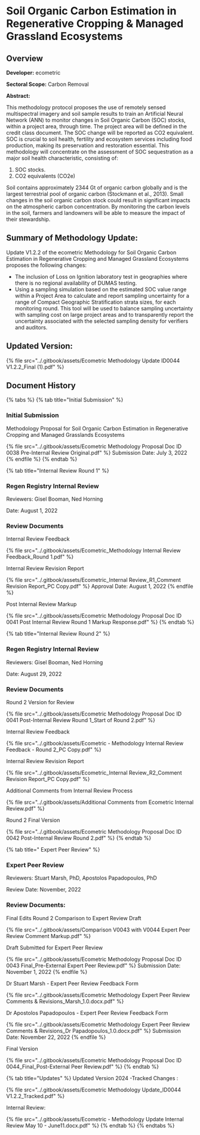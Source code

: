 # Soil Organic Carbon Estimation in Regenerative Cropping & Managed Grassland Ecosystems

## Overview

**Developer:** ecometric

**Sectoral Scope:** Carbon Removal

**Abstract:**

This methodology protocol proposes the use of remotely sensed multispectral imagery and soil sample results to train an Artificial Neural Network (ANN) to monitor changes in Soil Organic Carbon (SOC) stocks, within a project area, through time. The project area will be defined in the credit class document. The SOC change will be reported as CO2 equivalent. SOC is crucial to soil health, fertility and ecosystem services including food production, making its preservation and restoration essential. This methodology will concentrate on the assessment of SOC sequestration as a major soil health characteristic, consisting of:

1. SOC stocks.
2. CO2 equivalents (CO2e)

Soil contains approximately 2344 Gt of organic carbon globally and is the largest terrestrial pool of organic carbon (Stockmann et al., 2013). Small changes in the soil organic carbon stock could result in significant impacts on the atmospheric carbon concentration. By monitoring the carbon levels in the soil, farmers and landowners will be able to measure the impact of their stewardship.



## Summary of Methodology Update:

Update V1.2.2 of the ecometric Methodology for Soil Organic Carbon Estimation in Regenerative Cropping and Managed Grassland Ecosystems proposes the following changes:

* The inclusion of Loss on Ignition laboratory test in geographies where there is no regional availability of DUMAS testing.
* Using a sampling simulation based on the estimated SOC value range within a Project Area to calculate and report sampling uncertainty for a range of Compact Geographic Stratification strata sizes, for each monitoring round.   This tool will be used to balance sampling uncertainty with sampling cost on large project areas and to transparently report the uncertainty associated with the selected sampling density for verifiers and auditors.

## Updated Version:

{% file src="../.gitbook/assets/Ecometric Methodology Update ID0044 V1.2.2_Final (1).pdf" %}

## Document History

{% tabs %}
{% tab title="Initial Submission" %}
### Initial Submission

Methodology Proposal for Soil Organic Carbon Estimation in Regenerative Cropping and Managed Grasslands Ecosystems

{% file src="../.gitbook/assets/Ecometric Methodology Proposal Doc ID 0038 Pre-Internal Review Original.pdf" %}
Submission Date: July 3, 2022
{% endfile %}
{% endtab %}

{% tab title="Internal Review Round 1" %}
###

### Regen Registry Internal Review

Reviewers: Gisel Booman, Ned Horning

Date: August 1, 2022



### Review Documents

Internal Review Feedback

{% file src="../.gitbook/assets/Ecometric_Methodology Internal Review Feedback_Round 1.pdf" %}

Internal Review Revision Report

{% file src="../.gitbook/assets/Ecometric_Internal Review_R1_Comment Revision Report_PC Copy.pdf" %}
Approval Date: August 1, 2022
{% endfile %}

Post Internal Review Markup

{% file src="../.gitbook/assets/Ecometric Methodology Proposal Doc ID 0041 Post Internal Review Round 1 Markup Response.pdf" %}
{% endtab %}

{% tab title="Internal Review Round 2" %}
### Regen Registry Internal Review

Reviewers: Gisel Booman, Ned Horning

Date: August 29, 2022



### Review Documents

Round 2 Version for Review

{% file src="../.gitbook/assets/Ecometric Methodology Proposal Doc ID 0041 Post-Internal Review Round 1_Start of Round 2.pdf" %}

Internal Review Feedback

{% file src="../.gitbook/assets/Ecometric - Methodology Internal Review Feedback - Round 2_PC Copy.pdf" %}

Internal Review Revision Report

{% file src="../.gitbook/assets/Ecometric_Internal Review_R2_Comment Revision Report_PC Copy.pdf" %}

Additional Comments from Internal Review Process

{% file src="../.gitbook/assets/Additional Comments from Ecometric Internal Review.pdf" %}

Round 2 Final Version

{% file src="../.gitbook/assets/Ecometric Methodology Proposal Doc ID 0042 Post-Internal Review Round 2.pdf" %}
{% endtab %}

{% tab title=" Expert Peer Review" %}
### **Expert Peer Review**

Reviewers: Stuart Marsh, PhD, Apostolos Papadopoulos, PhD

Review Date: November, 2022



### Review Documents:

Final Edits Round 2 Comparison to Expert Review Draft

{% file src="../.gitbook/assets/Comparison V0043 with V0044 Expert Peer Review Comment Markup.pdf" %}

Draft Submitted for Expert Peer Review

{% file src="../.gitbook/assets/Ecometric Methodology Proposal Doc ID 0043 Final_Pre-External Expert Peer Review.pdf" %}
Submission Date: November 1, 2022
{% endfile %}

Dr Stuart Marsh - Expert Peer Review Feedback Form

{% file src="../.gitbook/assets/Ecometric Methodology Expert Peer Review Comments & Revisions_Marsh_1.0.docx.pdf" %}

Dr Apostolos Papadopoulos - Expert Peer Review Feedback Form

{% file src="../.gitbook/assets/Ecometric Methodology Expert Peer Review Comments & Revisions_Dr Papadopoulos_1.0.docx.pdf" %}
Submission Date: November 22, 2022
{% endfile %}

Final Version&#x20;

{% file src="../.gitbook/assets/Ecometric Methodology Proposal Doc ID 0044_Final_Post-External Peer Review.pdf" %}
{% endtab %}

{% tab title="Updates" %}
Updated Version 2024 -Tracked Changes :

{% file src="../.gitbook/assets/Ecometric Methodology Update_ID0044 V1.2.2_Tracked.pdf" %}

Internal Review:

{% file src="../.gitbook/assets/Ecometric - Methodology Update Internal Review May 10 - June11.docx.pdf" %}
{% endtab %}
{% endtabs %}
